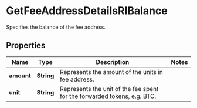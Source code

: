 

# GetFeeAddressDetailsRIBalance

Specifies the balance of the fee address.

## Properties

| Name | Type | Description | Notes |
|------------ | ------------- | ------------- | -------------|
|**amount** | **String** | Represents the amount of the units in fee address. |  |
|**unit** | **String** | Represents the unit of the fee spent for the forwarded tokens, e.g. BTC. |  |



